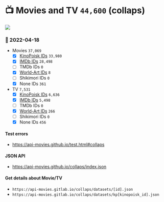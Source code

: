 # :tv: Movies and TV `44,600` (collaps)

<a href="https://API-Movies.github.io"><img src="https://API-Movies.github.io/banner.png?cache"></a>

### :date: 2022-04-18
- Movies `37,069`
  - [x] <a href="https://API-Movies.github.io/collaps/movie_kinopoisk_ids.json">KinoPoisk IDs</a> `33,980`
  - [x] <a href="https://API-Movies.github.io/collaps/movie_imdb_ids.json">IMDb IDs</a> `28,498`
  - [ ] TMDb IDs `0`
  - [x] <a href="https://API-Movies.github.io/collaps/movie_world_art_ids.json">World-Art IDs</a> `8`
  - [ ] Shikimori IDs `0`
  - [x] None IDs `361`
- TV `7,531`
  - [x] <a href="https://API-Movies.github.io/collaps/tv_kinopoisk_ids.json">KinoPoisk IDs</a> `6,636`
  - [x] <a href="https://API-Movies.github.io/collaps/tv_imdb_ids.json">IMDb IDs</a> `5,498`
  - [ ] TMDb IDs `0`
  - [x] <a href="https://API-Movies.github.io/collaps/tv_world_art_ids.json">World-Art IDs</a> `266`
  - [ ] Shikimori IDs `0`
  - [x] None IDs `456`
#### Test errors
- <a href='https://api-movies.github.io/test.html#collaps'>https://api-movies.github.io/test.html#collaps</a>
#### JSON API
- <a href='https://api-movies.github.io/collaps/index.json'>https://api-movies.github.io/collaps/index.json</a>
#### Get details about Movie/TV
- `https://api-movies.gitlab.io/collaps/datasets/[id].json`
- `https://api-movies.gitlab.io/collaps/datasets/kp[kinopoisk_id].json`
